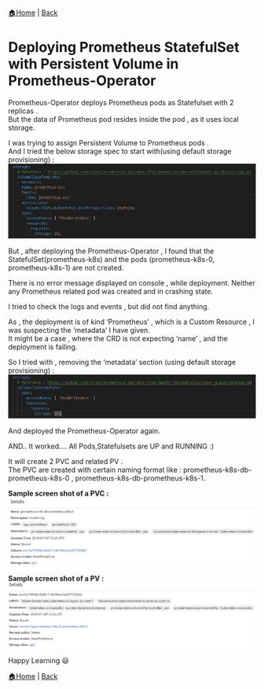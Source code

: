 [:house:Home](https://github.com/debbiswal/Articles) | [Back](https://github.com/debbiswal/Articles/blob/master/README.md#prometheus-operator)

# Deploying Prometheus StatefulSet with Persistent Volume in Prometheus-Operator  

Prometheus-Operator deploys Prometheus pods as Statefulset with 2 replicas .  
But the data of Prometheus pod resides inside the pod , as it uses local storage.  

I was trying to assign Persistent Volume to Prometheus pods .  
And I tried the below storage spec  to start with(using default storage provisioning) :  
![default](images/img1.png)  

But , after deploying the Prometheus-Operator , I found that the StatefulSet(prometheus-k8s) and the pods (prometheus-k8s-0, prometheus-k8s-1) are not created.  

There is no error message displayed on console , while deployment. Neither any Prometheus related pod was created and in crashing state.  

I tried to check the logs and events , but did not find anything.  

As , the deployment is of kind ‘Prometheus’ , which is a Custom Resource , I was suspecting the ‘metadata’ I have given.  
It might be a case , where the CRD is not expecting ‘name’ , and the deployment is failing.  

So I tried with , removing the ‘metadata’ section (using default storage provisioning) :  
![metadata](images/img2.png)  

And deployed the Prometheus-Operator again.  

AND.. It worked…. All  Pods,Statefulsets are UP and RUNNING :)  

It will create 2 PVC and related PV .  
The PVC are created with certain naming format like : prometheus-k8s-db-prometheus-k8s-0 , prometheus-k8s-db-prometheus-k8s-1.  

**Sample screen shot of a PVC :**  
![pvc](images/img3.png)  

**Sample screen shot of a PV :**  
![pv](images/img4.png)  

Happy Learning :smiley:  

[:house:Home](https://github.com/debbiswal/Articles) | [Back](https://github.com/debbiswal/Articles/blob/master/README.md#prometheus-operator)
